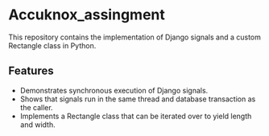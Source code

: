 # Accuknox_assingment
  This repository contains the implementation of Django signals and a custom Rectangle class in Python.

   ## Features
   - Demonstrates synchronous execution of Django signals.
   - Shows that signals run in the same thread and database transaction as the caller.
   - Implements a Rectangle class that can be iterated over to yield length and width.


